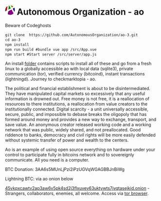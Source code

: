 
# ![Image of ao](/public/favicon-32x32.png) Autonomous Organization - ao
Beware of Codeghosts

    git clone  https://github.com/AutonomousOrganization/ao-3.git
    cd ao-3
    npm install
    npm run build #bundle vue app /src/App.vue
    npm start #Start server /src/server/app.js
<!-- npm run decrypt <<<copy to clipboard via long press>>> -->

An install [folder](/install) contains scripts to install all of these and go from a fresh linux to a globally accessible ao with local data (sqlite3), private communication (tor), verified currency (bitcoind), instant transactions (lightningd). Journey to checkmarktopia - ao.

The political and financial establishment is about to be disintermediated. They have manipulated capital markets so excessively that any useful information is drowned out. Free money is not free, it is a reallocation of resources to there institutions, a reallocation from value creators to the institutionally connected. Digital scarcity - a unit universally accessible, secure, public, and impossible to debase breaks the oligopoly that has formed around money and provides a new way to exchange, transport, and save value. An anonymous creator released working code and a working network that was public, widely shared, and not preallocated. Good riddence to banks, democracy and civil rights will be more easily defended without systemic transfer of power and wealth to the centers.   

Ao is an example of using open source everything on hardware under your control to participate fully in bitcoins network and to sovereignly communicate. All you need is a computer.

BTC Donation: 3AA6s5MUnLjPzi2iPzUGVqWGAGBBJnBiWg   

Lightning BTC: via ao onion below

[45vkpxcawtv2ap3aw6v5pk4sd2j3flxuvev63uktywts7jvqtasejkid.onion](http://45vkpxcawtv2ap3aw6v5pk4sd2j3flxuvev63uktywts7jvqtasejkid.onion) - Strangers, collaborators, enemies, all welcome. Access via [tor browser](https://www.torproject.org/download/).  
